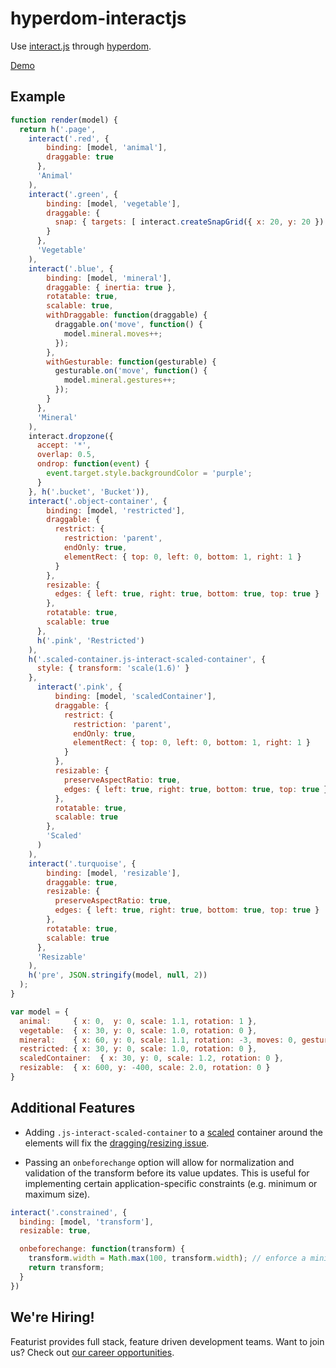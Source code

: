 # hyperdom-interactjs

Use [interact.js](http://interactjs.io/) through [hyperdom](https://github.com/featurist/hyperdom).

[Demo](http://featurist.co.uk/hyperdom-interactjs)

## Example

```JavaScript
function render(model) {
  return h('.page',
    interact('.red', {
        binding: [model, 'animal'],
        draggable: true
      },
      'Animal'
    ),
    interact('.green', {
        binding: [model, 'vegetable'],
        draggable: {
          snap: { targets: [ interact.createSnapGrid({ x: 20, y: 20 }) ] }
        }
      },
      'Vegetable'
    ),
    interact('.blue', {
        binding: [model, 'mineral'],
        draggable: { inertia: true },
        rotatable: true,
        scalable: true,
        withDraggable: function(draggable) {
          draggable.on('move', function() {
            model.mineral.moves++;
          });
        },
        withGesturable: function(gesturable) {
          gesturable.on('move', function() {
            model.mineral.gestures++;
          });
        }
      },
      'Mineral'
    ),
    interact.dropzone({
      accept: '*',
      overlap: 0.5,
      ondrop: function(event) {
        event.target.style.backgroundColor = 'purple';
      }
    }, h('.bucket', 'Bucket')),
    interact('.object-container', {
        binding: [model, 'restricted'],
        draggable: {
          restrict: {
            restriction: 'parent',
            endOnly: true,
            elementRect: { top: 0, left: 0, bottom: 1, right: 1 }
          }
        },
        resizable: {
          edges: { left: true, right: true, bottom: true, top: true }
        },
        rotatable: true,
        scalable: true
      },
      h('.pink', 'Restricted')
    ),
    h('.scaled-container.js-interact-scaled-container', {
      style: { transform: 'scale(1.6)' }
    },
      interact('.pink', {
          binding: [model, 'scaledContainer'],
          draggable: {
            restrict: {
              restriction: 'parent',
              endOnly: true,
              elementRect: { top: 0, left: 0, bottom: 1, right: 1 }
            }
          },
          resizable: {
            preserveAspectRatio: true,
            edges: { left: true, right: true, bottom: true, top: true }
          },
          rotatable: true,
          scalable: true
        },
        'Scaled'
      )
    ),
    interact('.turquoise', {
        binding: [model, 'resizable'],
        draggable: true,
        resizable: {
          preserveAspectRatio: true,
          edges: { left: true, right: true, bottom: true, top: true }
        },
        rotatable: true,
        scalable: true
      },
      'Resizable'
    ),
    h('pre', JSON.stringify(model, null, 2))
  );
}

var model = {
  animal:     { x: 0,  y: 0, scale: 1.1, rotation: 1 },
  vegetable:  { x: 30, y: 0, scale: 1.0, rotation: 0 },
  mineral:    { x: 60, y: 0, scale: 1.1, rotation: -3, moves: 0, gestures: 0 },
  restricted: { x: 30, y: 0, scale: 1.0, rotation: 0 },
  scaledContainer:  { x: 30, y: 0, scale: 1.2, rotation: 0 },
  resizable:  { x: 600, y: -400, scale: 2.0, rotation: 0 }
}
```

## Additional Features

- Adding `.js-interact-scaled-container` to a [scaled](https://developer.mozilla.org/en-US/docs/Web/CSS/transform-function/scale) container around the elements will fix the [dragging/resizing issue](https://github.com/taye/interact.js/issues/137).

- Passing an `onbeforechange` option will allow for normalization and validation of the transform before its value updates. This is useful for implementing certain application-specific constraints (e.g. minimum or maximum size).

```js
interact('.constrained', {
  binding: [model, 'transform'],
  resizable: true,

  onbeforechange: function(transform) {
    transform.width = Math.max(100, transform.width); // enforce a minimum width of 100
    return transform;
  }
})
```

## We're Hiring!
Featurist provides full stack, feature driven development teams. Want to join us? Check out [our career opportunities](https://www.featurist.co.uk/careers/).
